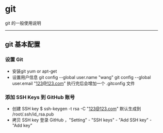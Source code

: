 # git
git 的一般使用说明

---
## git 基本配置
### 设置 Git
* 安装git
yum or apt-get
* 设置用户信息
git config --global user.name "wang"
git config --global user.email "123@123.com"
执行完后会增加一个 .gitconfig 文件
### 添加 SSH Keys 到 GitHub 账号
* 创建 SSH key
$ ssh-keygen -t rsa -C "123@123.com"
默认生成到 /root/.ssh/id_rsa.pub
* 拷贝 SSH key
登录 GitHub ，"Setting" - "SSH keys" - "Add SSH key" - "Add key"
